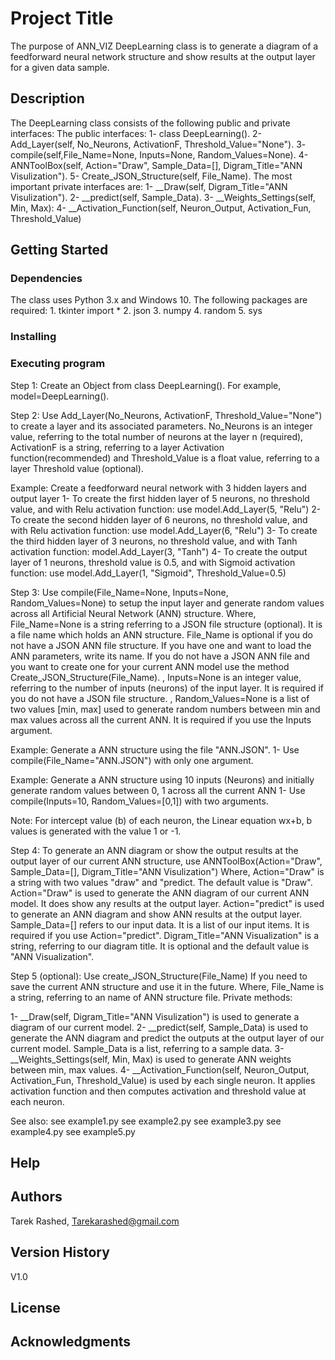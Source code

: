 # Project Title
The purpose of ANN_VIZ DeepLearning class is to generate a diagram of a feedforward neural network structure and show results at the output layer for a given data sample.
## Description
The DeepLearning class consists of the following public and private interfaces:
The public interfaces:
	1- class DeepLearning().
	2- Add_Layer(self, No_Neurons, ActivationF, Threshold_Value="None").
	3- compile(self,File_Name=None, Inputs=None, Random_Values=None).
	4- ANNToolBox(self, Action="Draw", Sample_Data=[], Digram_Title="ANN Visulization").
	5- Create_JSON_Structure(self, File_Name).
The most important private interfaces are:
	1- __Draw(self, Digram_Title="ANN Visulization").
	2- __predict(self, Sample_Data).
	3- __Weights_Settings(self, Min, Max):
	4- __Activation_Function(self, Neuron_Output, Activation_Fun, Threshold_Value)
## Getting Started
### Dependencies
The class uses Python 3.x and Windows 10. The following packages are required:
	1. tkinter import *
	2. json
	3. numpy
	4. random
	5. sys
### Installing

### Executing program
Step 1: Create an Object from class DeepLearning(). For example, model=DeepLearning().

Step 2: Use Add_Layer(No_Neurons, ActivationF, Threshold_Value="None") to create a layer and its associated parameters. No_Neurons is an integer value, referring to the total number of neurons at the layer n (required), ActivationF is a string, referring to a layer Activation function(recommended) and Threshold_Value is a float value, referring to a layer Threshold value (optional).

Example: Create a feedforward neural network with 3 hidden layers and output layer 
	1- To create the first hidden layer of 5 neurons, no threshold value, and with Relu activation function: use model.Add_Layer(5, "Relu")
	2- To create the second hidden layer of 6 neurons, no threshold value, and with Relu activation function: use model.Add_Layer(6, "Relu")
	3- To create the third hidden layer of 3 neurons, no threshold value, and with Tanh activation function: model.Add_Layer(3, "Tanh")
	4- To create the output layer of 1 neurons, threshold value is 0.5, and with Sigmoid activation function: use model.Add_Layer(1, "Sigmoid", Threshold_Value=0.5)

Step 3: Use compile(File_Name=None, Inputs=None, Random_Values=None) to setup the input layer and generate random values across all Artificial Neural Network (ANN) structure.
Where, File_Name=None is a string referring to a JSON file structure (optional). It is a file name which holds an ANN structure. File_Name is optional if you do not have a JSON ANN file structure. If you have one and want to load the ANN parameters, write its name. If you do not have a JSON ANN file and you want to create one for your current ANN model use the method  Create_JSON_Structure(File_Name).
     	, Inputs=None is an integer value, referring to the number of inputs (neurons) of the input layer. It is required if you do not have a JSON file structure.
     	, Random_Values=None is a list of two values [min, max] used to generate random numbers between min and max values across all the current ANN. It is required if you use the Inputs argument.

Example: Generate a ANN structure using the file "ANN.JSON". 
	1- Use compile(File_Name="ANN.JSON") with only one argument.

Example: Generate a ANN structure using 10 inputs (Neurons) and initially generate random values between 0, 1 across all the current ANN
	1- Use compile(Inputs=10, Random_Values=[0,1]) with two arguments. 

Note: For intercept value (b) of each neuron, the Linear equation wx+b, b values is generated with the value 1 or -1. 

Step 4: To generate an ANN diagram or show the output results at the output layer of our current ANN structure, use ANNToolBox(Action="Draw", Sample_Data=[], Digram_Title="ANN Visulization")
Where,  Action="Draw" is a string with two values "draw" and "predict. The default value is "Draw". 
	 Action="Draw" is used to generate the ANN diagram of our current ANN model. It does show any results at the output layer.
	Action="predict" is used to generate an ANN diagram and show ANN results at the output layer.
	Sample_Data=[] refers to our input data. It is a list of our input items. It is required if you use Action="predict".
	Digram_Title="ANN Visualization" is a string, referring to our diagram title. It is optional and the default value is "ANN Visualization".

Step 5 (optional): Use create_JSON_Structure(File_Name) If you need to save the current ANN structure and use it in the future.
Where, File_Name is a string, referring to an name of ANN structure file.
Private methods:

1- __Draw(self, Digram_Title="ANN Visulization") is used to generate a diagram of our current model.
	2- __predict(self, Sample_Data) is used to generate the ANN diagram and predict the outputs at the output layer of our current model. Sample_Data is a list, referring to a sample data.
	3- __Weights_Settings(self, Min, Max) is used to generate ANN weights between min, max values. 
	4- __Activation_Function(self, Neuron_Output, Activation_Fun, Threshold_Value) is used by each single neuron. It applies activation function and then computes activation and threshold value at each neuron.

See also:
see example1.py
see example2.py
see example3.py
see example4.py
see example5.py
## Help
## Authors
Tarek Rashed, Tarekarashed@gmail.com
## Version History
V1.0
## License
## Acknowledgments


